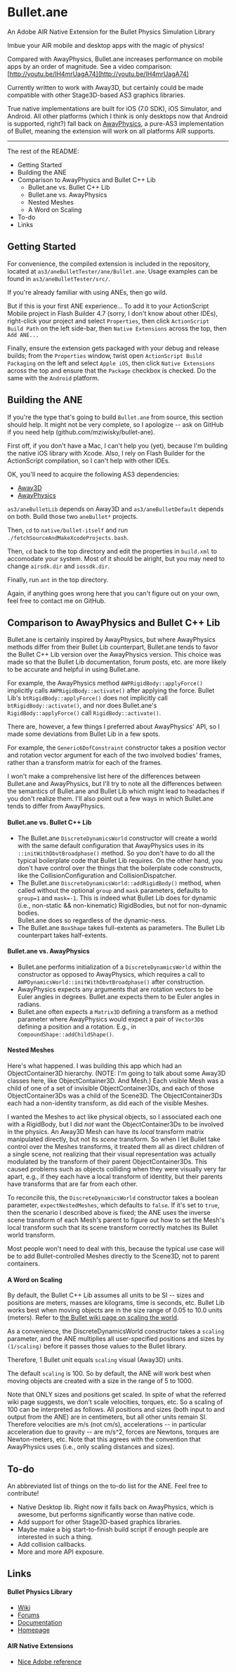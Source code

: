 Bullet.ane
======

An Adobe AIR Native Extension for the Bullet Physics Simulation Library

Imbue your AIR mobile and desktop apps with the magic of physics!

Compared with AwayPhysics, Bullet.ane increases performance on mobile apps by 
an order of magnitude.  See a video comparison: 
[http://youtu.be/IH4mrUagA74](http://youtu.be/IH4mrUagA74)


Currently written to work with Away3D, but certainly could be made compatible 
with other Stage3D-based AS3 graphics libraries.

True native implementations are built for iOS (7.0 SDK), iOS Simulator, and 
Android.  All other platforms (which I think is only desktops now that Android 
is supported, right?) fall back on 
[AwayPhysics](https://github.com/away3d/awayphysics-core-fp11), a pure-AS3 
implementation of Bullet, meaning the extension will work on all platforms AIR 
supports.

---

The rest of the README:

* Getting Started
* Building the ANE
* Comparison to AwayPhysics and Bullet C++ Lib
	* Bullet.ane vs. Bullet C++ Lib
	* Bullet.ane vs. AwayPhysics
	* Nested Meshes
	* A Word on Scaling
* To-do
* Links


Getting Started
-----

For convenience, the compiled extension is included in the repository, located 
at `as3/aneBulletTester/ane/Bullet.ane`.  Usage examples can be found in 
`as3/aneBulletTester/src/`.

If you're already familiar with using ANEs, then go wild.

But if this is your first ANE experience... To add it to your ActionScript 
Mobile project in Flash Builder 4.7 (sorry, I don't know about other IDEs), 
right-click your project and select `Properties`, then click `ActionScript 
Build Path` on the left side-bar, then `Native Extensions` across the top, 
then `Add ANE...`

Finally, ensure the extension gets packaged with your debug and release 
builds; from the `Properties` window, twist open `ActionScript Build 
Packaging` on the left and select `Apple iOS`, then click `Native Extensions` 
across the top and ensure that the `Package` checkbox is checked.  Do the same 
with the `Android` platform.


Building the ANE
-----

If you're the type that's going to build `Bullet.ane` from source, this 
section should help.  It might not be very complete, so I apologize -- ask on 
GitHub if you need help (github.com/mziwisky/bullet-ane).

First off, if you don't have a Mac, I can't help you (yet), because I'm 
building the native iOS library with Xcode.  Also, I rely on Flash Builder for 
the ActionScript compilation, so I can't help with other IDEs.

OK, you'll need to acquire the following AS3 dependencies:

* [Away3D](https://github.com/away3d/away3d-core-fp11)
* [AwayPhysics](https://github.com/away3d/awayphysics-core-fp11)

`as3/aneBulletLib` depends on Away3D and `as3/aneBulletDefault` depends on 
both.  Build those two `aneBullet*` projects.

Then, `cd` to `native/bullet-itself` and run 
`./fetchSourceAndMakeXcodeProjects.bash`.

Then, `cd` back to the top directory and edit the properties in `build.xml` to 
accomodate your system.  Most of it should be alright, but you may need to 
change `airsdk.dir` and `iossdk.dir`.

Finally, run `ant` in the top directory.

Again, if anything goes wrong here that you can't figure out on your own, feel 
free to contact me on GitHub.


Comparison to AwayPhysics and Bullet C++ Lib
-----

Bullet.ane is certainly inspired by AwayPhysics, but where AwayPhysics methods 
differ from their Bullet Lib counterpart, Bullet.ane tends to favor the Bullet 
C++ Lib version over the AwayPhysics version.  This choice was made so that 
the Bullet Lib documentation, forum posts, etc. are more likely to be accurate 
and helpful in using Bullet.ane.

For example, the AwayPhysics method `AWPRigidBody::applyForce()` implicitly 
calls `AWPRigidBody::activate()` after applying the force.  Bullet Lib's 
`btRigidBody::applyForce()` does not implicitly call 
`btRigidBody::activate()`, and nor does Bullet.ane's `RigidBody::applyForce()` 
call `RigidBody::activate()`.

There are, however, a few things I preferred about AwayPhysics' API, so I made 
some deviations from Bullet Lib in a few spots.

For example, the `Generic6DofConstraint` constructor takes a position vector 
and rotation vector argument for each of the two involved bodies' frames, 
rather than a transform matrix for each of the frames.

I won't make a comprehensive list here of the differences between Bullet.ane 
and AwayPhysics, but I'll try to note all the differences between the 
semantics of Bullet.ane and Bullet Lib which might lead to headaches if you 
don't realize them.  I'll also point out a few ways in which Bullet.ane tends 
to differ from AwayPhysics.

#### Bullet.ane vs. Bullet C++ Lib ####

* The Bullet.ane `DiscreteDynamicsWorld` constructor will create a world with 
  the same default configuration that AwayPhysics uses in its 
`::initWithDbvtBroadphase()` method.  So you don't have to do all the typical 
boilerplate code that Bullet Lib requires.  On the other hand, you don't have 
control over the things that the boilerplate code constructs, like the 
CollisionConfiguration and CollisionDispatcher.
* The Bullet.ane `DiscreteDynamicsWorld::addRigidBody()` method, when called 
  without the optional `group` and `mask` parameters, defaults to `group=1` 
and `mask=-1`.  This is indeed what Bullet Lib does for dynamic (i.e., 
non-static && non-kinematic) RigidBodies, but not for non-dynamic bodies.  
Bullet.ane does so regardless of the dynamic-ness.
* The Bullet.ane `BoxShape` takes full-extents as parameters.  The Bullet Lib 
  counterpart takes half-extents.

#### Bullet.ane vs. AwayPhysics ####

* Bullet.ane performs initialization of a `DiscreteDynamicsWorld` within the 
  constructor as opposed to AwayPhysics, which requires a call to 
`AWPDynamicsWorld::initWithDbvtBroadphase()` after construction.
* AwayPhysics expects any arguments that are rotation vectors to be Euler 
  angles in degrees.  Bullet.ane expects them to be Euler angles in radians.
* Bullet.ane often expects a `Matrix3D` defining a transform as a method 
  parameter where AwayPhysics would expect a pair of `Vector3D`s defining a 
position and a rotation.  E.g., in `CompoundShape::addChildShape()`.

#### Nested Meshes ####

Here's what happened.  I was building this app which had an ObjectContainer3D 
hierarchy.  (NOTE: I'm going to talk about some Away3D classes here, like 
ObjectContainer3D.  And Mesh.)  Each visible Mesh was a child of one of a set 
of invisible ObjectContainer3Ds, and each of those ObjectContainer3Ds was a 
child of the Scene3D.  The ObjectContainer3Ds each had a non-identity 
transform, as did each of the visible Meshes.

I wanted the Meshes to act like physical objects, so I associated each one 
with a RigidBody, but I did *not* want the ObjectContainer3Ds to be involved 
in the physics.  An Away3D Mesh can have its *local* transform matrix 
manipulated directly, but not its *scene* transform.  So when I let Bullet 
take control over the Meshes transforms, it treated them all as direct 
children of a single scene, not realizing that their visual representation was 
actually modulated by the transform of their parent ObjectContainer3Ds.  This 
caused problems such as objects colliding when they were visually very far 
apart, e.g., if they each have a local transform of identity, but their 
parents have transforms that are far from each other.

To reconcile this, the `DiscreteDynamicsWorld` constructor takes a boolean 
parameter, `expectNestedMeshes`, which defaults to `false`.  If it's set to 
`true`, then the scenario I described above is fixed; the ANE uses the inverse 
scene transform of each Mesh's parent to figure out how to set the Mesh's 
local transform such that its scene transform correctly matches its Bullet 
world transform.

Most people won't need to deal with this, because the typical use case will be 
to add Bullet-controlled Meshes directly to the Scene3D, not to parent 
containers.

#### A Word on Scaling ####

By default, the Bullet C++ Lib assumes all units to be SI -- sizes and 
positions are meters, masses are kilograms, time is seconds, etc.  Bullet Lib 
works best when moving objects are in the size range of 0.05 to 10.0 units 
(meters).  Refer to [the Bullet wiki page on scaling the 
world](http://www.bulletphysics.org/mediawiki-1.5.8/index.php?title=Scaling_The_World).

As a convenience, the DiscreteDynamicsWorld constructor takes a `scaling` 
parameter, and the ANE multiplies all user-specified positions and sizes by 
`(1/scaling)` before it passes those values to the Bullet library.

Therefore, 1 Bullet unit equals `scaling` visual (Away3D) units.

The default `scaling` is 100.  So by default, the ANE will work best when 
moving objects are created with a size in the range of 5 to 1000.

Note that ONLY sizes and positions get scaled.  In spite of what the referred 
wiki page suggests, we don't scale velocities, torques, etc.  So a scaling of 
100 can be interpreted as follows.  All positions and sizes (both input to and 
output from the ANE) are in centimeters, but all other units remain SI.  
Therefore velocities are m/s (not cm/s), accelerations -- in particular 
acceleration due to gravity -- are m/s^2, forces are Newtons, torques are 
Newton-meters, etc. Note that this agrees with the convention that AwayPhysics 
uses (i.e., only scaling distances and sizes).


To-do
-----

An abbreviated list of things on the to-do list for the ANE.  Feel free to 
contribute!

* Native Desktop lib.  Right now it falls back on AwayPhysics, which is 
  awesome, but performs significantly worse than native code.
* Add support for other Stage3D-based graphics libraries.
* Maybe make a big start-to-finish build script if enough people are 
  interested in such a thing.
* Add collision callbacks.
* More and more API exposure.


Links
-----

#### Bullet Physics Library ####
* [Wiki](http://www.bulletphysics.org/mediawiki-1.5.8/index.php/Main_Page)
* [Forums](http://www.bulletphysics.org/Bullet/phpBB3)
* [Documentation](http://www.bulletphysics.org/mediawiki-1.5.8/index.php?title=Documentation)
* [Homepage](http://www.bulletphysics.org/)

#### AIR Native Extensions ####
* [Nice Adobe 
  reference](http://help.adobe.com/en_US/air/extensions/air_extensions.pdf)

